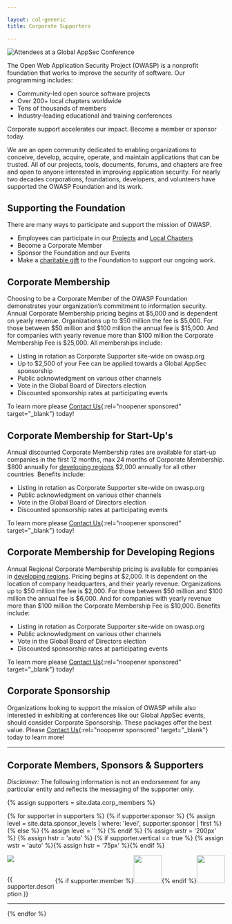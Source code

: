 ```yaml
---

layout: col-generic
title: Corporate Supporters

---
```


![Attendees at a Global AppSec Conference](/assets/images/web/global-conference.png)

The Open Web Application Security Project (OWASP) is a nonprofit foundation that works to improve the security of software. Our programming includes:

- Community-led open source software projects
- Over 200+ local chapters worldwide
- Tens of thousands of members
- Industry-leading educational and training conferences

<p class="callout-mono right">Corporate support accelerates our impact. Become a member or sponsor today.</p>

We are an open community dedicated to enabling organizations to conceive, develop, acquire, operate, and maintain applications that can be trusted. All of our projects, tools, documents, forums, and chapters are free and open to anyone interested in improving application security. For nearly two decades corporations, foundations, developers, and volunteers have supported the OWASP Foundation and its work. 

## Supporting the Foundation
There are many ways to participate and support the mission of OWASP.
- Employees can participate in our [Projects](/projects) and [Local Chapters](/chapters)
- Become a Corporate Member
- Sponsor the Foundation and our Events
- Make a [charitable gift](/donate) to the Foundation to support our ongoing work.

## Corporate Membership
Choosing to be a Corporate Member of the OWASP Foundation demonstrates your organization’s commitment to information security. Annual Corporate Membership pricing begins at $5,000 and is dependent on yearly revenue.  Organizations up to $50 million the fee is $5,000. For those between $50 million and $100 million the annual fee is $15,000. And for companies with yearly revenue more than $100 million the Corporate Membership Fee is $25,000.  All memberships include:
- Listing in rotation as Corporate Supporter site-wide on owasp.org
- Up to $2,500 of your Fee can be applied towards a Global AppSec sponsorship 
- Public acknowledgment on various other channels
- Vote in the Global Board of Directors election
- Discounted sponsorship rates at participating events

To learn more please [Contact Us](https://owasporg.atlassian.net/servicedesk/customer/portal/7/group/18/create/72){:rel="noopener sponsored" target="_blank"} today!

## Corporate Membership for Start-Up's
Annual discounted Corporate Membership rates are available for start-up companies in the first 12 months, max 24 months of Corporate Membership. 
$800 annually for [developing regions](https://owasp.org/membership/discounts/) 
$2,000 annually for all other countries 
Benefits include:
- Listing in rotation as Corporate Supporter site-wide on owasp.org
- Public acknowledgment on various other channels
- Vote in the Global Board of Directors election
- Discounted sponsorship rates at participating events

To learn more please [Contact Us](https://owasporg.atlassian.net/servicedesk/customer/portal/7/group/18/create/72){:rel="noopener sponsored" target="_blank"} today!

## Corporate Membership for Developing Regions 
Annual Regional Corporate Membership pricing is available for companies in [developing regions](https://owasp.org/membership/discounts/).  Pricing begins at $2,000. It is dependent on the location of company headquarters, and their yearly revenue.  Organizations up to $50 million the fee is $2,000. For those between $50 million and $100 million the annual fee is $6,000. And for companies with yearly revenue more than $100 million the Corporate Membership Fee is $10,000.  Benefits include:
- Listing in rotation as Corporate Supporter site-wide on owasp.org
- Public acknowledgment on various other channels
- Vote in the Global Board of Directors election
- Discounted sponsorship rates at participating events

To learn more please [Contact Us](https://owasporg.atlassian.net/servicedesk/customer/portal/7/group/18/create/72){:rel="noopener sponsored" target="_blank"} today!

## Corporate Sponsorship
Organizations looking to support the mission of OWASP while also interested in exhibiting at conferences like our Global AppSec events, should consider Corporate Sponsorship. These packages offer the best value. Please [Contact Us](https://owasporg.atlassian.net/servicedesk/customer/portal/7/group/18/create/72){:rel="noopener sponsored" target="_blank"} today to learn more!


---
## Corporate Members, Sponsors & Supporters

_Disclaimer:_ The following information is not an endorsement for any particular entity and reflects the messaging of the supporter only.


{% assign supporters = site.data.corp_members %}

<ul style='list-style-type:none;     padding-inline-start: 0px;'>

{% for supporter in supporters %}
{% if supporter.sponsor %}
{% assign level = site.data.sponsor_levels | where: 'level', supporter.sponsor | first %}
{% else %}
{% assign level = '' %}
{% endif %}
{% assign wstr = '200px' %}
{% assign hstr = 'auto' %}
{% if supporter.vertical == true %} {% assign wstr = 'auto' %}{% assign hstr = '75px' %}{% endif %}
<li>
<div>
<a href = '{{ supporter.url }}' rel='noopener sponsored'><img src='{{ supporter.image }}' width='{{ wstr }}' height='{{ hstr }}'></a>
<span style='float:right;'> 
{% if supporter.member %}<img src='/assets/images/member.png' width='65px'>{% endif %}<img src ='{{ level.image }}' width="65px"> 
</span>
</div>
<br>
<p>
{{ supporter.description }}
</p>
</li>
<hr>
{% endfor %}

</ul>
